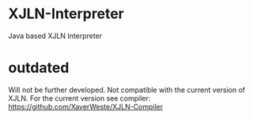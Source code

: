 # XJLN-Interpreter
Java based XJLN Interpreter

# outdated
Will not be further developed. Not compatible with the current version of XJLN.
For the current version see compiler: https://github.com/XaverWeste/XJLN-Compiler
